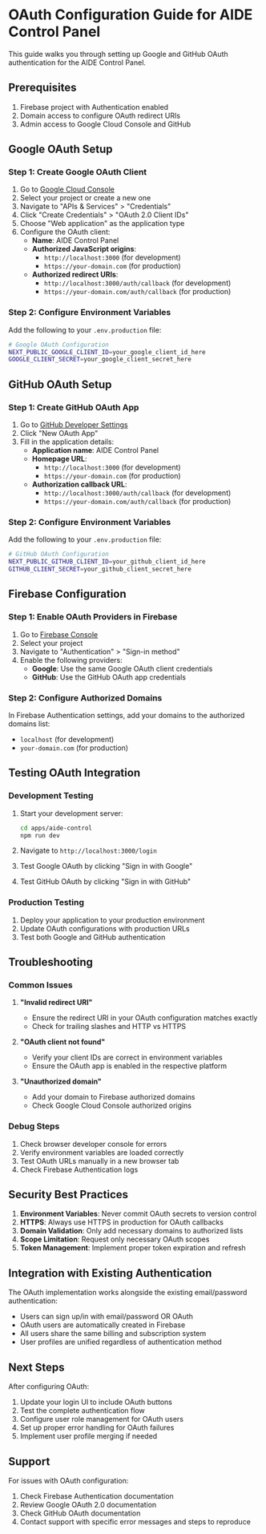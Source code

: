 # OAuth Configuration Guide for AIDE Control Panel

This guide walks you through setting up Google and GitHub OAuth authentication for the AIDE Control Panel.

## Prerequisites

1. Firebase project with Authentication enabled
2. Domain access to configure OAuth redirect URIs
3. Admin access to Google Cloud Console and GitHub

## Google OAuth Setup

### Step 1: Create Google OAuth Client

1. Go to [Google Cloud Console](https://console.cloud.google.com/)
2. Select your project or create a new one
3. Navigate to "APIs & Services" > "Credentials"
4. Click "Create Credentials" > "OAuth 2.0 Client IDs"
5. Choose "Web application" as the application type
6. Configure the OAuth client:
   - **Name**: AIDE Control Panel
   - **Authorized JavaScript origins**:
     - `http://localhost:3000` (for development)
     - `https://your-domain.com` (for production)
   - **Authorized redirect URIs**:
     - `http://localhost:3000/auth/callback` (for development)
     - `https://your-domain.com/auth/callback` (for production)

### Step 2: Configure Environment Variables

Add the following to your `.env.production` file:

```bash
# Google OAuth Configuration
NEXT_PUBLIC_GOOGLE_CLIENT_ID=your_google_client_id_here
GOOGLE_CLIENT_SECRET=your_google_client_secret_here
```

## GitHub OAuth Setup

### Step 1: Create GitHub OAuth App

1. Go to [GitHub Developer Settings](https://github.com/settings/developers)
2. Click "New OAuth App"
3. Fill in the application details:
   - **Application name**: AIDE Control Panel
   - **Homepage URL**:
     - `http://localhost:3000` (for development)
     - `https://your-domain.com` (for production)
   - **Authorization callback URL**:
     - `http://localhost:3000/auth/callback` (for development)
     - `https://your-domain.com/auth/callback` (for production)

### Step 2: Configure Environment Variables

Add the following to your `.env.production` file:

```bash
# GitHub OAuth Configuration
NEXT_PUBLIC_GITHUB_CLIENT_ID=your_github_client_id_here
GITHUB_CLIENT_SECRET=your_github_client_secret_here
```

## Firebase Configuration

### Step 1: Enable OAuth Providers in Firebase

1. Go to [Firebase Console](https://console.firebase.google.com/)
2. Select your project
3. Navigate to "Authentication" > "Sign-in method"
4. Enable the following providers:
   - **Google**: Use the same Google OAuth client credentials
   - **GitHub**: Use the GitHub OAuth app credentials

### Step 2: Configure Authorized Domains

In Firebase Authentication settings, add your domains to the authorized domains list:

- `localhost` (for development)
- `your-domain.com` (for production)

## Testing OAuth Integration

### Development Testing

1. Start your development server:

   ```bash
   cd apps/aide-control
   npm run dev
   ```

2. Navigate to `http://localhost:3000/login`
3. Test Google OAuth by clicking "Sign in with Google"
4. Test GitHub OAuth by clicking "Sign in with GitHub"

### Production Testing

1. Deploy your application to your production environment
2. Update OAuth configurations with production URLs
3. Test both Google and GitHub authentication

## Troubleshooting

### Common Issues

1. **"Invalid redirect URI"**
   - Ensure the redirect URI in your OAuth configuration matches exactly
   - Check for trailing slashes and HTTP vs HTTPS

2. **"OAuth client not found"**
   - Verify your client IDs are correct in environment variables
   - Ensure the OAuth app is enabled in the respective platform

3. **"Unauthorized domain"**
   - Add your domain to Firebase authorized domains
   - Check Google Cloud Console authorized origins

### Debug Steps

1. Check browser developer console for errors
2. Verify environment variables are loaded correctly
3. Test OAuth URLs manually in a new browser tab
4. Check Firebase Authentication logs

## Security Best Practices

1. **Environment Variables**: Never commit OAuth secrets to version control
2. **HTTPS**: Always use HTTPS in production for OAuth callbacks
3. **Domain Validation**: Only add necessary domains to authorized lists
4. **Scope Limitation**: Request only necessary OAuth scopes
5. **Token Management**: Implement proper token expiration and refresh

## Integration with Existing Authentication

The OAuth implementation works alongside the existing email/password authentication:

- Users can sign up/in with email/password OR OAuth
- OAuth users are automatically created in Firebase
- All users share the same billing and subscription system
- User profiles are unified regardless of authentication method

## Next Steps

After configuring OAuth:

1. Update your login UI to include OAuth buttons
2. Test the complete authentication flow
3. Configure user role management for OAuth users
4. Set up proper error handling for OAuth failures
5. Implement user profile merging if needed

## Support

For issues with OAuth configuration:

1. Check Firebase Authentication documentation
2. Review Google OAuth 2.0 documentation
3. Check GitHub OAuth documentation
4. Contact support with specific error messages and steps to reproduce
